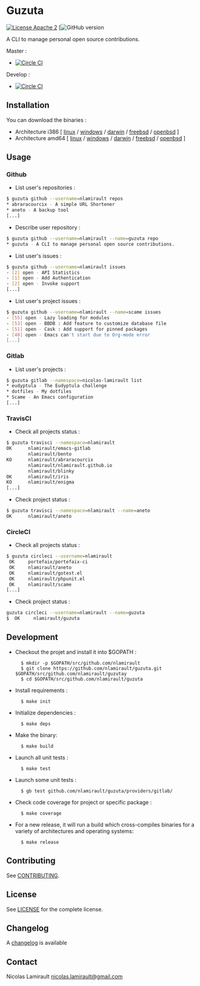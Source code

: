 # Guzuta

[![License Apache 2][badge-license]](LICENSE)
[![GitHub version](https://img.shields.io/github/release/nlamirault/guzuta.svg)

A CLI to manage personal open source contributions.

Master :
* [![Circle CI](https://circleci.com/gh/nlamirault/guzuta/tree/master.svg?style=svg)](https://circleci.com/gh/nlamirault/guzuta/tree/master)

Develop :
* [![Circle CI](https://circleci.com/gh/nlamirault/guzuta/tree/develop.svg?style=svg)](https://circleci.com/gh/nlamirault/guzuta/tree/develop)


## Installation

You can download the binaries :

 * Architecture i386 [ [linux](https://dl.bintray.com//content/pacesys/utils/depcon_0.2_linux_386.tar.gz?direct) / [windows](https://dl.bintray.com//content/pacesys/utils/depcon_0.2_windows_386.zip?direct) / [darwin](https://dl.bintray.com//content/pacesys/utils/depcon_0.2_darwin_386.zip?direct) / [freebsd](https://dl.bintray.com//content/pacesys/utils/depcon_0.2_freebsd_386.zip?direct) / [openbsd](https://dl.bintray.com//content/pacesys/utils/depcon_0.2_openbsd_386.zip?direct) ]
 * Architecture amd64 [ [linux](https://dl.bintray.com//content/pacesys/utils/depcon_0.2_linux_amd64.tar.gz?direct) / [windows](https://dl.bintray.com//content/pacesys/utils/depcon_0.2_windows_amd64.zip?direct) / [darwin](https://dl.bintray.com//content/pacesys/utils/depcon_0.2_darwin_amd64.zip?direct) / [freebsd](https://dl.bintray.com//content/pacesys/utils/depcon_0.2_freebsd_amd64.zip?direct) / [openbsd](https://dl.bintray.com//content/pacesys/utils/depcon_0.2_openbsd_amd64.zip?direct) ]


## Usage

### Github

* List user's repositories :

```bash
$ guzuta github --username=nlamirault repos
* abraracourcix - A simple URL Shortener
* aneto - A backup tool
[...]
```

* Describe user repository :

```bash
$ guzuta github --username=nlamirault --name=guzuta repo
* guzuta - A CLI to manage personal open source contributions.
```

* List user's issues :

```bash
$ guzuta github --username=nlamirault issues
- [2] open - API Statistics
- [1] open - Add Authentication
- [2] open - Invoke support
[...]
```

* List user's project issues :

```bash
$ guzuta github --username=nlamirault --name=scame issues
- [55] open - Lazy loading for modules
- [53] open - BBDB : Add feature to customize database file
- [51] open - Cask : Add support for pinned packages
- [48] open - Emacs can't start due to Org-mode error
[...]
```


### Gitlab

* List user's projects :

```bash
$ guzuta gitlab --namespace=nicolas-lamirault list
* eudyptula - The Eudyptula challenge
* dotfiles - My dotfiles
* Scame - An Emacs configuration
[...]
```

### TravisCI

* Check all projects status :

```bash
$ guzuta travisci --namespace=nlamirault
OK      nlamirault/emacs-gitlab
        nlamirault/bento
KO      nlamirault/abraracourcix
        nlamirault/nlamirault.github.io
        nlamirault/blinky
OK      nlamirault/iris
KO      nlamirault/enigma
[...]
```

* Check project status :

```bash
$ guzuta travisci --namespace=nlamirault --name=aneto
OK      nlamirault/aneto
```


### CircleCI

* Check all projects status  :

```bash
$ guzuta circleci --username=nlamirault
 OK     portefaix/portefaix-ci
 OK     nlamirault/aneto
 OK     nlamirault/gotest.el
 OK     nlamirault/phpunit.el
 OK     nlamirault/scame
[...]
```

* Check project status :

```bash
guzuta circleci --username=nlamirault --name=guzuta
$  OK     nlamirault/guzuta
```

## Development

* Checkout the projet and install it into $GOPATH :

        $ mkdir -p $GOPATH/src/github.com/nlamirault
        $ git clone https://github.com/nlamirault/guzuta.git $GOPATH/src/github.com/nlamirault/guzutay
        $ cd $GOPATH/src/github.com/nlamirault/guzuta

* Install requirements :

        $ make init

* Initialize dependencies :

        $ make deps

* Make the binary:

        $ make build

* Launch all unit tests :

        $ make test

* Launch some unit tests :

        $ gb test github.com/nlamirault/guzuta/providers/gitlab/

* Check code coverage for project or specific package :

        $ make coverage

* For a new release, it will run a build which cross-compiles binaries for
  a variety of architectures and operating systems:

        $ make release


## Contributing

See [CONTRIBUTING](CONTRIBUTING.md).


## License

See [LICENSE][] for the complete license.


## Changelog

A [changelog](ChangeLog.md) is available


## Contact

Nicolas Lamirault <nicolas.lamirault@gmail.com>


[badge-license]: https://img.shields.io/badge/license-Apache_2-green.svg?style=flat
[LICENSE]: https://github.com/nlamirault/guzuta/blob/master/LICENSE

[releases]: https://github.com/nlamirault/guzuta/releases
